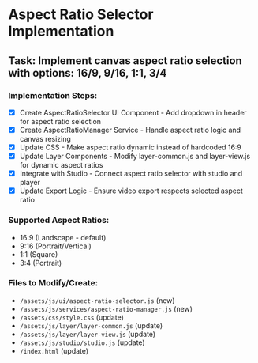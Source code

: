 # Aspect Ratio Selector Implementation

## Task: Implement canvas aspect ratio selection with options: 16/9, 9/16, 1:1, 3/4

### Implementation Steps:

- [x] Create AspectRatioSelector UI Component - Add dropdown in header for aspect ratio selection
- [x] Create AspectRatioManager Service - Handle aspect ratio logic and canvas resizing  
- [x] Update CSS - Make aspect ratio dynamic instead of hardcoded 16:9
- [x] Update Layer Components - Modify layer-common.js and layer-view.js for dynamic aspect ratios
- [x] Integrate with Studio - Connect aspect ratio selector with studio and player
- [x] Update Export Logic - Ensure video export respects selected aspect ratio

### Supported Aspect Ratios:
- 16:9 (Landscape - default)
- 9:16 (Portrait/Vertical) 
- 1:1 (Square)
- 3:4 (Portrait)

### Files to Modify/Create:
- `/assets/js/ui/aspect-ratio-selector.js` (new)
- `/assets/js/services/aspect-ratio-manager.js` (new)
- `/assets/css/style.css` (update)
- `/assets/js/layer/layer-common.js` (update)
- `/assets/js/layer/layer-view.js` (update)
- `/assets/js/studio/studio.js` (update)
- `/index.html` (update)
